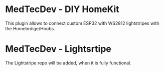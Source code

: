 # MedTecDev - DIY HomeKit

This plugin allows to connect custom ESP32 with WS2812 lightstripes with the Homebrdige/Hoobs. 


# MedTecDev - Lightsrtipe

The Lightstripe repo will be added, when it is fully functional.




